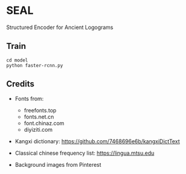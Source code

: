 # SEAL
 Structured Encoder for Ancient Logograms

## Train

```
cd model
python faster-rcnn.py
```

## Credits

- Fonts from:
  - freefonts.top
  - fonts.net.cn
  - font.chinaz.com
  - diyiziti.com

- Kangxi dictionary: https://github.com/7468696e6b/kangxiDictText
- Classical chinese frequency list: https://lingua.mtsu.edu

- Background images from Pinterest